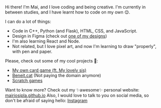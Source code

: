 Hi there! I'm Mai, and I love coding and being creative. I'm currently in between studies, and I have learnt how to code on my own 😌.

I can do a lot of things:
- Code in C++, Python (and Flask),  HTML, CSS, and JavaScript.
- Design in Figma (check out [one of my designs](https://joanriosipla.github.io/AgentTruk/))
- I'm also learning React and Node.
- Not related, but I love pixel art, and now I'm learning to draw "properly", with pen and paper.

Please, check out some of my cool projects 🥺:
- [My own card game (ft. My lovely sis)](https://joanriosipla.github.io/AgentTruk/)
- [Beneit.cat](https://joanriosipla.github.io/BENEIT/) (Not paying the domain anymore)
- [Scratch games](https://scratch.mit.edu/users/coyote_coyota/)

Want to know more? Check out my ✨awesome✨ personal website: [mairiosipla.github.io](https://mairiosipla.github.io)
Also, I would love to talk to you on social media, so don't be afraid of saying hello: [Instagram](https://www.instagram.com/_joanrios)

<!--
**JoanRiosiPla/JoanRiosiPla** is a ✨ _special_ ✨ repository because its `README.md` (this file) appears on your GitHub profile.

Here are some ideas to get you started:

- 🔭 I’m currently working on ...
- 🌱 I’m currently learning ...
- 👯 I’m looking to collaborate on ...
- 🤔 I’m looking for help with ...
- 💬 Ask me about ...
- 📫 How to reach me: ...
- 😄 Pronouns: ...
- ⚡ Fun fact: ...
-->
